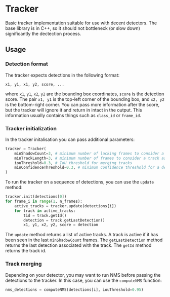 # Tracker

Basic tracker implementation suitable for use with decent detectors.
The base library is in C++, so it should not bottleneck (or slow down) significantly the dectection process.

## Usage

### Detection format

The tracker expects detections in the following format:

```
x1, y1, x1, y2, score, ...
```

where `x1`, `y1`, `x2`, `y2` are the bounding box coordinates, `score` is the detection score. The pair `x1, y1` is the top-left corner of the bounding box, and `x2, y2` is the bottom-right corner. You can pass more information after the score, but the tracker will ignore it and return in intact in the output. This information usually contains things such as `class_id` or `frame_id`.

### Tracker initialization

In the tracker initalisation you can pass additional parameters:

```python
tracker = Tracker(
    minShadowCount=3, # minimum number of lacking frames to consider a track as a shadow
    minTrackLength=3, # minimum number of frames to consider a track as a valid track
    iouThreshold=0.3, # IoU threshold for merging tracks
    minConfidenceThreshold=0.3, # minimum confidence threshold for a detection to be considered
)
```

To run the tracker on a sequence of detections, you can use the `update` method:

```python
tracker.init(detections[0])
for frame_i in range(1, n_frames):
    active_tracks = tracker.update(detections[i])
    for track in active_tracks:
        tid = track.getId()
        detection = track.getLastDetection()
        x1, y1, x2, y2, score = detection
```

The `update` method returns a list of active tracks. A track is active if it has been seen in the last `minShadowCount` frames. The `getLastDetection` method returns the last detection associated with the track. The `getId` method returns the track id.

### Track merging

Depending on your detector, you may want to run NMS before passing the detections to the tracker. In this case, you can use the `computeNMS` function:

```python
nms_detections = computeNMS(detections[i], iouThreshold=0.95)
```
